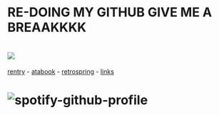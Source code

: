 # RE-DOING MY GITHUB GIVE ME A BREAAKKKK

# ![](https://komarev.com/ghpvc/?username=crossinton&label=PROFILE+VIEWS&color=252525)

   [rentry](rentry.co/coorslite) - [atabook](https://crossinton.atabook.org) - [retrospring](https://retrospring.net/@crossinton) - [links](https://guns.lol/crossinton) 

# ![spotify-github-profile](https://spotify-github-profile.kittinanx.com/api/view?uid=31ewfgkw636gbfassnmqvzyjluvm&cover_image=true&theme=default&show_offline=false&background_color=121212&interchange=false)
